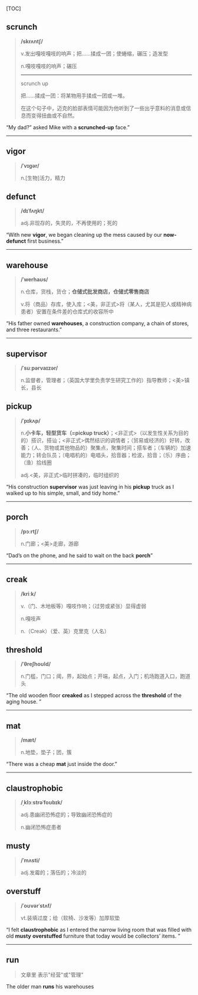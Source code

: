 [TOC]

## scrunch

> **/skrʌntʃ/**
>
> v.发出嘎吱嘎吱的响声；把……揉成一团；使蜷缩，碾压；造发型
>
> n.嘎吱嘎吱的响声；碾压
>
> ---
>
> scrunch up
>
> 把……揉成一团：将某物用手揉成一团或一堆。
>
> 在这个句子中，迈克的脸部表情可能因为他听到了一些出乎意料的消息或信息而变得扭曲或不自然。

“My dad?” asked Mike with a **scrunched-up** face.”

---

## vigor

> **/ˈvɪɡər/**
>
> n.[生物]活力，精力

## defunct

> **/dɪˈfʌŋkt/**
>
> adj.非现存的，失灵的，不再使用的；死的

“With new **vigor**, we began cleaning up the mess caused by our **now-defunct** first business.”

---

## warehouse

> **/ˈwerhaʊs/**
>
> n.仓库，货栈，货仓；**仓储式批发商店，仓储式零售商店**
>
> v.将（商品）存库，使入库；<美，非正式>将（某人，尤其是犯人或精神病患者）安置在条件差的仓库式的收容所中

“His father owned **warehouses**, a construction company, a chain of stores, and three restaurants.”

---

## supervisor

>**/ˈsuːpərvaɪzər/**
>
>n.监督者，管理者；（英国大学里负责学生研究工作的）指导教师；<美>镇长，县长

## pickup

> **/ˈpɪkʌp/**
>
> n.**小卡车，轻型货车（=pickup truck）**；<非正式>（以发生性关系为目的的）搭识，搭讪；<非正式>偶然结识的调情者；（贸易或经济的）好转，改善；（人、货物或其他物品的）聚集点，聚集时间；搭车者；（车辆的）加速能力；转会队员；（电唱机的）电唱头，拾音器；检波，拾音；（乐）序曲；（渔）拾线圈
>
> adj.<美，非正式>临时拼凑的，临时组织的

“His construction **supervisor** was just leaving in his **pickup** truck as I walked up to his simple, small, and tidy home.”

---

## porch

>**/pɔːrtʃ/**
>
>n.门廊；<美>走廊，游廊

“Dad’s on the phone, and he said to wait on the back **porch**”

---

## creak

> **/kriːk/**
>
> v.（门、木地板等）嘎吱作响；（过劳或紧张）显得虚弱
>
> n.嘎吱声
>
> n.（Creak）（爱、英）克里克（人名）

## threshold

> **/ˈθreʃhoʊld/**
>
> n.门槛，门口；阈，界，起始点；开端，起点，入门；机场跑道入口，跑道头

“The old wooden floor **creaked** as I stepped across the **threshold** of the aging house. ”

---

## mat

>**/mæt/**
>
>n.地垫，垫子；团，簇

“There was a cheap **mat** just inside the door.”

---

## claustrophobic

> **/ˌklɔːstrəˈfoʊbɪk/**
>
> adj.患幽闭恐怖症的；导致幽闭恐怖症的
>
> n.幽闭恐怖症患者

## musty

> **/ˈmʌsti/**
>
> adj.发霉的；落伍的；冷淡的

## overstuff

> **/ˈoʊvərˈstʌf/**
>
> vt.装填过度；给（软椅、沙发等）加厚软垫

“I felt **claustrophobic** as I entered the narrow living room that was filled with old **musty** **overstuffed** furniture that today would be collectors’ items. ”

---

## run

> 文章里  表示"经营"或"管理"

The older man **runs** his warehouses
